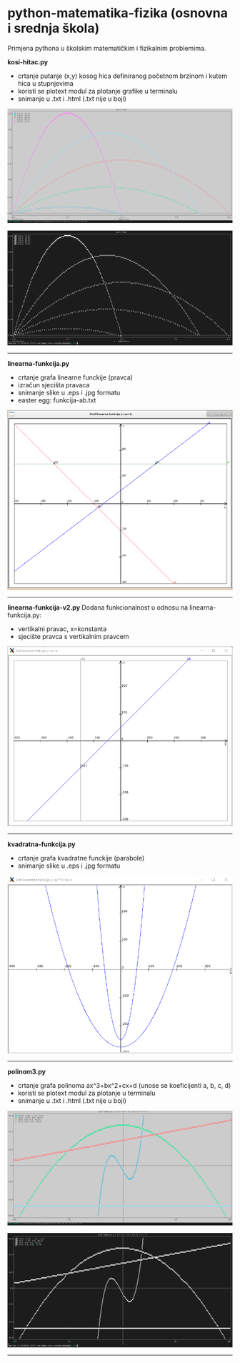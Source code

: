 # python-matematika-fizika (osnovna i srednja škola)
Primjena pythona u školskim matematičkim i fizikalnim problemima.

**kosi-hitac.py**
  - crtanje putanje (x,y) kosog hica definiranog početnom brzinom i kutem hica u stupnjevima
  - koristi se plotext modul za plotanje grafike u terminalu
  - snimanje u .txt i .html (.txt nije u boji)

![My Image](images/kosi-hitac.png)

![My Image](images/kosi-hitac-txt.png)

<hr>

**linearna-funkcija.py**
  - crtanje grafa linearne funckije (pravca)
  - izračun sjecišta pravaca
  - snimanje slike u .eps i .jpg formatu
  - easter egg: funkcija-ab.txt
  
![My Image](images/linearne-funkcije.png)

<hr>

**linearna-funkcija-v2.py**
  Dodana funkcionalnost u odnosu na linearna-funkcija.py:
  - vertikalni pravac, x=konstanta
  - sjecište pravca s vertikalnim pravcem

![My Image](images/linearne-funkcije-v2.png)

<hr>

**kvadratna-funkcija.py**
  - crtanje grafa kvadratne funckije (parabole)
  - snimanje slike u .eps i .jpg formatu

![My Image](images/kvadratna-funkcija.png)

<hr>

**polinom3.py**
  - crtanje grafa polinoma ax^3+bx^2+cx+d (unose se koeficijenti a, b, c, d)
  - koristi se plotext modul za plotanje u terminalu
  - snimanje u .txt i .html (.txt nije u boji)

![My Image](images/grafovi.png)

![My Image](images/grafovi-txt.png)

<hr>
